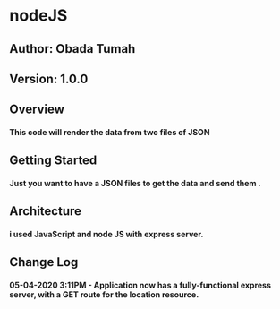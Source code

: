 # nodeJS

## **Author**: Obada Tumah
## **Version**: 1.0.0

## Overview

#### This code will render the data from two files of JSON

## Getting Started

#### Just you want to have a JSON files to get the data and send them .

## Architecture

#### i used JavaScript and node JS with express server.

## Change Log

#### 05-04-2020 3:11PM -  Application now has a fully-functional express server, with a GET route for the location resource.

